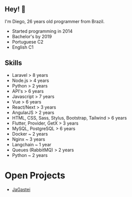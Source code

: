 ## Hey! 👋
I'm Diego, 26 years old programmer from Brazil.

- Started programming in 2014
- Bachelor's by 2019
- Portuguese C2
- English C1

## Skills
- Laravel > 8 years
- Node.js > 4 years
- Python > 2 years
- API's > 6 years
- Javascript > 7 years
- Vue > 6 years
- React/Next > 3 years
- AngularJS > 2 years
- HTML, CSS, Sass, Stylus, Bootstrap, Tailwind > 6 years
- Flutter, Provider, GetX > 3 years
- MySQL, PostgreSQL > 6 years
- Docker ~ 2 years
- Nginx ~ 3 years
- Langchain ~ 1 year
- Queues (RabbitMQ) > 2 years
- Python ~ 2 years

# Open Projects

- [JaGastei](https://github.com/jagastei/jagastei.com.br)

